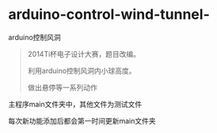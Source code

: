 arduino-control-wind-tunnel-
============================

arduino控制风洞



>2014Ti杯电子设计大赛，题目改编。
>
>利用arduino控制风洞内小球高度。
>
>做出悬停等一系列动作
>
>
>
>


主程序main文件夹中，其他文件为测试文件

每次新功能添加后都会第一时间更新main文件夹
